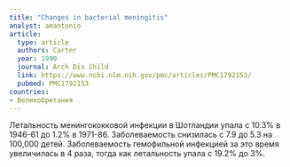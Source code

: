 ```yaml
---
title: "Changes in bacterial meningitis"
analyst: amantonio
article:
  type: article
  authors: Carter
  year: 1990
  journal: Arch Dis Child
  link: https://www.ncbi.nlm.nih.gov/pmc/articles/PMC1792153/
  pubmed: PMC1792153
countries:
- Великобритания
---
```


Летальность менингококковой инфекции в Шотландии упала с 10.3% в 1946-61 до 1.2% в 1971-86. Заболеваемость снизилась с 7.9 до 5.3 на 100,000 детей.
Заболеваемость гемофильной инфекцией за это время увеличилась в 4 раза, тогда как летальность упала с 19.2% до 3%.
